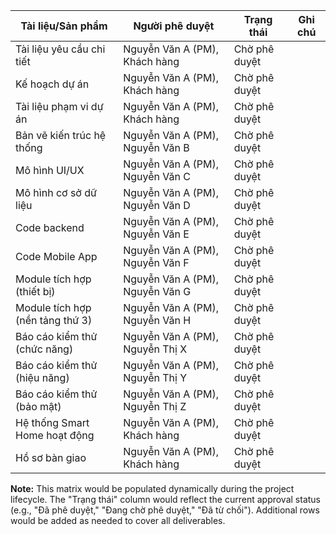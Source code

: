 | Tài liệu/Sản phẩm | Người phê duyệt | Trạng thái | Ghi chú |
|---|---|---|---|
| Tài liệu yêu cầu chi tiết | Nguyễn Văn A (PM), Khách hàng | Chờ phê duyệt |  |
| Kế hoạch dự án | Nguyễn Văn A (PM), Khách hàng | Chờ phê duyệt |  |
| Tài liệu phạm vi dự án | Nguyễn Văn A (PM), Khách hàng | Chờ phê duyệt |  |
| Bản vẽ kiến trúc hệ thống | Nguyễn Văn A (PM), Nguyễn Văn B | Chờ phê duyệt |  |
| Mô hình UI/UX | Nguyễn Văn A (PM), Nguyễn Văn C | Chờ phê duyệt |  |
| Mô hình cơ sở dữ liệu | Nguyễn Văn A (PM), Nguyễn Văn D | Chờ phê duyệt |  |
| Code backend | Nguyễn Văn A (PM), Nguyễn Văn E | Chờ phê duyệt |  |
| Code Mobile App | Nguyễn Văn A (PM), Nguyễn Văn F | Chờ phê duyệt |  |
| Module tích hợp (thiết bị) | Nguyễn Văn A (PM), Nguyễn Văn G | Chờ phê duyệt |  |
| Module tích hợp (nền tảng thứ 3) | Nguyễn Văn A (PM), Nguyễn Văn H | Chờ phê duyệt |  |
| Báo cáo kiểm thử (chức năng) | Nguyễn Văn A (PM), Nguyễn Thị X | Chờ phê duyệt |  |
| Báo cáo kiểm thử (hiệu năng) | Nguyễn Văn A (PM), Nguyễn Thị Y | Chờ phê duyệt |  |
| Báo cáo kiểm thử (bảo mật) | Nguyễn Văn A (PM), Nguyễn Thị Z | Chờ phê duyệt |  |
| Hệ thống Smart Home hoạt động | Nguyễn Văn A (PM), Khách hàng | Chờ phê duyệt |  |
| Hồ sơ bàn giao | Nguyễn Văn A (PM), Khách hàng | Chờ phê duyệt |  |


**Note:** This matrix would be populated dynamically during the project lifecycle.  The "Trạng thái" column would reflect the current approval status (e.g., "Đã phê duyệt," "Đang chờ phê duyệt," "Đã từ chối").  Additional rows would be added as needed to cover all deliverables.